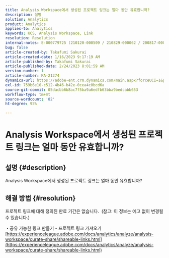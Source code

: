 ```yaml
---
title: Analysis Workspace에서 생성된 프로젝트 링크는 얼마 동안 유효합니까?
description: 설명
solution: Analytics
product: Analytics
applies-to: Analytics
keywords: KCS, Analysis Workspace, Link
resolution: Resolution
internal-notes: E-000779725 (210120-000509 / 210829-000062 / 200817-000457 / 190620-000374)
bug: false
article-created-by: Takafumi Sakurai
article-created-date: 1/16/2023 9:17:19 AM
article-published-by: Takafumi Sakurai
article-published-date: 2/24/2023 8:01:59 AM
version-number: 1
article-number: KA-21274
dynamics-url: https://adobe-ent.crm.dynamics.com/main.aspx?forceUCI=1&pagetype=entityrecord&etn=knowledgearticle&id=6625a38d-7e95-ed11-aad1-6045bd006239
exl-id: 759b6e10-c512-4b46-b42e-0cea4c0bcd6a
source-git-commit: 05dacbb6b8ac7f5ba9a6edfb63bba9bedcabb653
workflow-type: tm+mt
source-wordcount: '82'
ht-degree: 95%

---
```


# Analysis Workspace에서 생성된 프로젝트 링크는 얼마 동안 유효합니까?

## 설명 {#description}

Analysis Workspace에서 생성된 프로젝트 링크는 얼마 동안 유효합니까?

## 해결 방법 {#resolution}


프로젝트 링크에 대해 정의된 만료 기간은 없습니다.  (참고: 이 정보는 예고 없이 변경될 수 있습니다.)

・공유 가능한 링크 만들기 - 프로젝트 링크 가져오기
[https://experienceleague.adobe.com/docs/analytics/analyze/analysis-workspace/curate-share/shareable-links.html](https://experienceleague.adobe.com/docs/analytics/analyze/analysis-workspace/curate-share/shareable-links.html)
